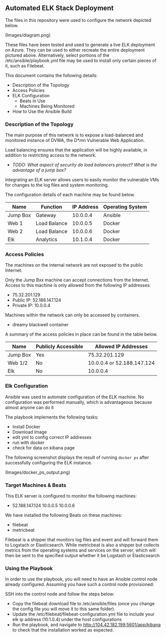 ## Automated ELK Stack Deployment

The files in this repository were used to configure the network depicted below.

(Images/diagram.png)

These files have been tested and used to generate a live ELK deployment on Azure. They can be used to either recreate the entire deployment pictured above. Alternatively, select portions of the /etc/ansible/playbook.yml file may be used to install only certain pieces of it, such as Filebeat.



This document contains the following details:
- Description of the Topology
- Access Policies
- ELK Configuration
  - Beats in Use
  - Machines Being Monitored
- How to Use the Ansible Build


### Description of the Topology

The main purpose of this network is to expose a load-balanced and monitored instance of DVWA, the D*mn Vulnerable Web Application.

Load balancing ensures that the application will be highly available, in addition to restricting access to the network.
- _TODO: What aspect of security do load balancers protect? What is the advantage of a jump box?_

Integrating an ELK server allows users to easily monitor the vulnerable VMs for changes to the log files and system monitoring.


The configuration details of each machine may be found below.


| Name     | Function | IP Address | Operating System |
|----------|----------|------------|------------------|
| Jump Box | Gateway  | 10.0.0.4   | Ansible          |
| Web 1    |Load Balance| 10.0.0.5 |Docker            |
| Web 2    |Load Balance| 10.0.0.6 |Docker            |
| Elk      |Analytics | 10.1.0.4   |Docker            |

### Access Policies

The machines on the internal network are not exposed to the public Internet. 

Only the Jump Bxx machine can accept connections from the Internet. Access to this machine is only allowed from the following IP addresses:
- 75.32.201.129
- Public IP: 52.188.147.124
- Private IP: 10.0.0.4
  

Machines within the network can only be accessed by containers.
- dreamy blackwell container

A summary of the access policies in place can be found in the table below.

| Name     | Publicly Accessible | Allowed IP Addresses |
|----------|---------------------|----------------------|
| Jump Box | Yes                 | 75.32.201.129        |
| Web 1/2  | No                  | 10.0.0.4 or 52.188.147.124 |
| Elk      | No                  | 10.0.0.4             |

### Elk Configuration

Ansible was used to automate configuration of the ELK machine. No configuration was performed manually, which is advantageous because almost anyone can do it


The playbook implements the following tasks:
- Install Docker
- Download Image
- edit yml to config correct IP addresses
- run with docker
- check for data on kibana page

The following screenshot displays the result of running `docker ps` after successfully configuring the ELK instance.

(Images/docker_ps_output.png)

### Target Machines & Beats
This ELK server is configured to monitor the following machines:
- 52.188.147.124
  10.0.0.5
  10.0.0.6


We have installed the following Beats on these machines:
- filebeat
- metricbeat

Filebeat is a shipper that monitors log files and event and will forward them to Logstach or Elasticsearch. While metricbeat is also a shipper but collects metrics from the operating systems and services on the server, which will then be sent to the specified output whether it be Logstash or Elasticsearch

### Using the Playbook
In order to use the playbook, you will need to have an Ansible control node already configured. Assuming you have such a control node provisioned: 

SSH into the control node and follow the steps below:
- Copy the filebeat download file to /etc/ansible/files (once you change the config file you will move it to this same folder).
- Update the /etc/filebeat/filebeat-configuration.yml file to include your elk ip address (10.1.0.4) under the host configurations
- Run the playbook, and navigate to http://104.42.182.199:5601/app/kibana to check that the installation worked as expected.

